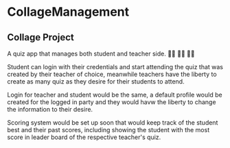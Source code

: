 # CollageManagement
## **Collage Project**
A quiz app that manages both student and teacher side. 🧑‍🎓 👨‍🏫 👩‍🏫

Student can login with their credentials and start attending the quiz that was created by their teacher of choice,
meanwhile teachers have the liberty to create as many quiz as they desire for their students to attend.

Login for teacher and student would be the same, a default profile would be created for the logged in party 
and they would havw the liberty to change the information to their desire.

Scoring system would be set up soon that would keep track of the student best and their past scores,
including showing the student with the most score in leader board of the respective teacher's quiz.
